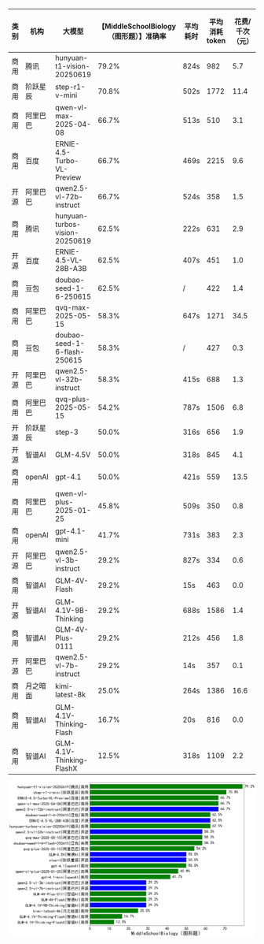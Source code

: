 
|类别|机构|大模型|【MiddleSchoolBiology（图形题）】准确率|平均耗时|平均消耗token|花费/千次（元）|排名（准确率）|
|---|---|-----|-------------------|-------|-----------|-----------|-----------|
|商用|腾讯|hunyuan-t1-vision-20250619|79.2%|824s|982|5.7|1|
|商用|阶跃星辰|step-r1-v-mini|70.8%|502s|1772|11.4|2|
|商用|阿里巴巴|qwen-vl-max-2025-04-08|66.7%|513s|510|3.1|3|
|商用|百度|ERNIE-4.5-Turbo-VL-Preview|66.7%|469s|2215|9.6|4|
|开源|阿里巴巴|qwen2.5-vl-72b-instruct|66.7%|524s|358|1.5|5|
|商用|腾讯|hunyuan-turbos-vision-20250619|62.5%|222s|631|2.9|6|
|开源|百度|ERNIE-4.5-VL-28B-A3B|62.5%|407s|451|1.0|7|
|商用|豆包|doubao-seed-1-6-250615|62.5%|/|422|1.4|8|
|商用|阿里巴巴|qvq-max-2025-05-15|58.3%|647s|1271|34.5|9|
|商用|豆包|doubao-seed-1-6-flash-250615|58.3%|/|427|0.3|10|
|开源|阿里巴巴|qwen2.5-vl-32b-instruct|58.3%|415s|688|1.3|11|
|商用|阿里巴巴|qvq-plus-2025-05-15|54.2%|787s|1506|6.8|12|
|开源|阶跃星辰|step-3|50.0%|316s|656|1.9|13|
|开源|智谱AI|GLM-4.5V|50.0%|318s|845|4.1|14|
|商用|openAI|gpt-4.1|50.0%|421s|559|13.5|15|
|商用|阿里巴巴|qwen-vl-plus-2025-01-25|45.8%|509s|350|0.8|16|
|商用|openAI|gpt-4.1-mini|41.7%|731s|383|2.3|17|
|开源|阿里巴巴|qwen2.5-vl-3b-instruct|29.2%|827s|334|0.6|18|
|商用|智谱AI|GLM-4V-Flash|29.2%|15s|463|0.0|19|
|开源|智谱AI|GLM-4.1V-9B-Thinking|29.2%|688s|1586|1.4|20|
|商用|智谱AI|GLM-4V-Plus-0111|29.2%|212s|456|1.8|21|
|开源|阿里巴巴|qwen2.5-vl-7b-instruct|29.2%|14s|357|0.1|22|
|商用|月之暗面|kimi-latest-8k|25.0%|264s|1386|16.6|23|
|商用|智谱AI|GLM-4.1V-Thinking-Flash|16.7%|20s|816|0.0|24|
|商用|智谱AI|GLM-4.1V-Thinking-FlashX|12.5%|318s|1109|2.2|25|


![lin](../pic/MiddleSchoolBiology（图形题）.png)